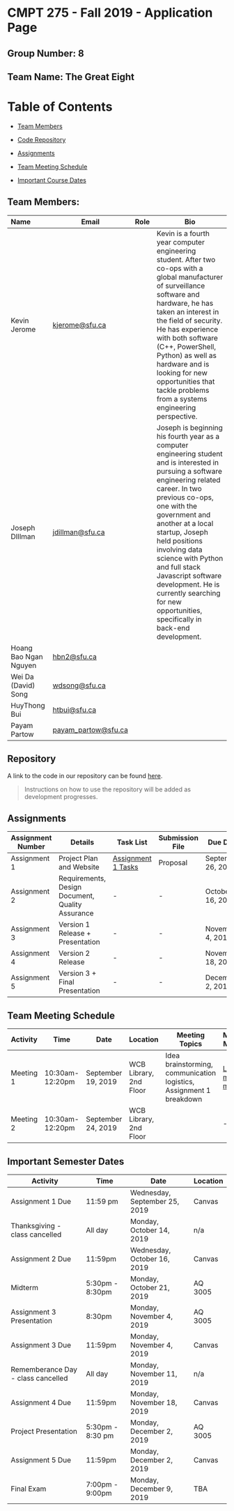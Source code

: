 # CMPT 275 - Fall 2019 - Application Page

## Group Number: 8

## Team Name: The Great Eight

# Table of Contents  

* [Team Members](https://kevbot.github.io/cmpt275_fa2019_team8/#team-members)

* [Code Repository](https://kevbot.github.io/cmpt275_fa2019_team8/#repository)

* [Assignments](https://kevbot.github.io/cmpt275_fa2019_team8/#assignments)

* [Team Meeting Schedule](https://kevbot.github.io/cmpt275_fa2019_team8/#team-meeting-schedule)

* [Important Course Dates](https://kevbot.github.io/cmpt275_fa2019_team8/#important-course-dates)


## Team Members:

|Name | Email | Role | Bio |
| :--- | --- | --- | --- |
| Kevin Jerome | kjerome@sfu.ca | | Kevin is a fourth year computer engineering student. After two co-ops with a global manufacturer of surveillance software and hardware, he has taken an interest in the field of security. He has experience with both software (C++, PowerShell, Python) as well as hardware and is looking for new opportunities that tackle problems from a systems engineering perspective. |
| Joseph DIllman |jdillman@sfu.ca | | Joseph is beginning his fourth year as a computer engineering student and is interested in pursuing a software engineering related career. In two previous co-ops, one with the government and another at a local startup, Joseph held positions involving data science with Python and full stack Javascript software development. He is currently searching for new opportunities, specifically in back-end development. |
| Hoang Bao Ngan Nguyen | hbn2@sfu.ca | | |
| Wei Da (David) Song | wdsong@sfu.ca | | |
| HuyThong Bui | htbui@sfu.ca | | |
| Payam Partow| payam_partow@sfu.ca | | |

## Repository

A link to the code in our repository can be found [here](https://github.com/Kevbot/cmpt275_fa2019_team8).

> Instructions on how to use the repository will be added as development progresses.



## Assignments

Assignment Number | Details | Task List | Submission File | Due Date |
------------ | ------------- | -------------  | -------------  | ------ |
Assignment 1 | Project Plan and Website | [Assignment 1 Tasks](https://kevbot.github.io/cmpt275_fa2019_team8/assignment1tasks)| Proposal | September 26, 2019 |
Assignment 2 | Requirements, Design Document, Quality Assurance | - | - | October 16, 2019 |
Assignment 3 | Version 1 Release + Presentation | - | - | November 4, 2019 |
Assignment 4 | Version 2 Release |  - | - | November 18, 2019 |
Assignment 5 | Version 3 + Final Presentation | - | - | December 2, 2019 |

## Team Meeting Schedule

Activity | Time | Date | Location | Meeting Topics | Meeting Minutes | Absentees |
------------ | ------------- |  ------------- |------------- | ------------- | -------------  | -------------  |
Meeting 1 | 10:30am-12:20pm | September 19, 2019 | WCB Library, 2nd Floor | Idea brainstorming, communication logistics, Assignment 1 breakdown | [Link to meeting minutes](https://drive.google.com/open?id=1yLuGmf8TSlW3ARCmibaVEn1uomV0mLQ9)| Payam Partow |
Meeting 2 | 10:30am-12:20pm | September 24, 2019 | WCB Library, 2nd Floor | | - | - |

## Important Semester Dates

Activity | Time | Date | Location
--- | --- | --- | --- |
Assignment 1 Due | 11:59 pm | Wednesday, September 25, 2019 | Canvas |
Thanksgiving - class cancelled | All day | Monday, October 14, 2019 | n/a |
Assignment 2 Due | 11:59pm | Wednesday, October 16, 2019 | Canvas |
Midterm | 5:30pm - 8:30pm | Monday, October 21, 2019 | AQ 3005 |
Assignment 3 Presentation | 8:30pm | Monday, November 4, 2019 | AQ 3005 |
Assignment 3 Due | 11:59pm | Monday, November 4, 2019 | Canvas |
Rememberance Day - class cancelled | All day | Monday, November 11, 2019 | n/a |
Assignment 4 Due | 11:59pm | Monday, November 18, 2019 | Canvas |
Project Presentation | 5:30pm - 8:30 pm | Monday, December 2, 2019 | AQ 3005 |
Assignment 5 Due | 11:59pm | Monday, December 2, 2019 | Canvas |
Final Exam | 7:00pm - 9:00pm | Monday, December 9, 2019 | TBA |



 
